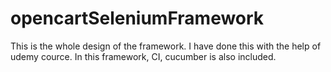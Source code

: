 # opencartSeleniumFramework
This is the whole design of the framework. I have done this with the help of udemy cource. In this framework, CI, cucumber is also included.
